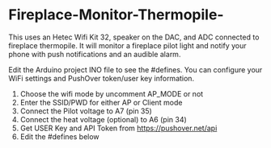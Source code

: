 # Fireplace-Monitor-Thermopile-
This uses an Hetec Wifi Kit 32, speaker on the DAC, and ADC connected to fireplace thermopile. It will monitor a fireplace pilot light and notify your phone with push notifications and an audible alarm.

Edit the Arduino project INO file to see the #defines. You can configure your WiFi settings and PushOver token/user key information. 

   1) Choose the wifi mode by uncomment AP_MODE or not
   2) Enter the SSID/PWD for either AP or Client mode
   3) Connect the Pilot voltage to A7 (pin 35)
   4) Connect the heat voltage (optional) to A6 (pin 34)
   5) Get USER Key and API Token from https://pushover.net/api
   6) Edit the #defines below
